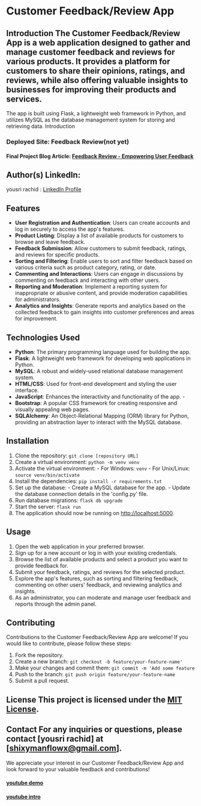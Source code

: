 # Customer Feedback/Review App

## Introduction The Customer Feedback/Review App is a web application designed to gather and manage customer feedback and reviews for various products. It provides a platform for customers to share their opinions, ratings, and reviews, while also offering valuable insights to businesses for improving their products and services.

The app is built using Flask, a lightweight web framework in Python, and utilizes MySQL as the database management system for storing and retrieving data.
Introduction


### Deployed Site: Feedback Review(not yet)

#### Final Project Blog Article: [Feedback Review - Empowering User Feedback]()

## Author(s) LinkedIn:

yousri rachid : [LinkedIn Profile]()
## Features 
- **User Registration and Authentication**: Users can create accounts and log in securely to access the app's features.
- **Product Listing**: Display a list of available products for customers to browse and leave feedback.
- **Feedback Submission**: Allow customers to submit feedback, ratings, and reviews for specific products.
- **Sorting and Filtering**: Enable users to sort and filter feedback based on various criteria such as product category, rating, or date.
- **Commenting and Interactions**: Users can engage in discussions by commenting on feedback and interacting with other users.
- **Reporting and Moderation**: Implement a reporting system for inappropriate or abusive content, and provide moderation capabilities for administrators.
- **Analytics and Insights**: Generate reports and analytics based on the collected feedback to gain insights into customer preferences and areas for improvement.

## Technologies Used 
- **Python**: The primary programming language used for building the app. 
- **Flask**: A lightweight web framework for developing web applications in Python.
- **MySQL**: A robust and widely-used relational database management system.
- **HTML/CSS**: Used for front-end development and styling the user interface.
- **JavaScript**: Enhances the interactivity and functionality of the app. -
- **Bootstrap**: A popular CSS framework for creating responsive and visually appealing web pages.
- **SQLAlchemy**: An Object-Relational Mapping (ORM) library for Python, providing an abstraction layer to interact with the MySQL database.

## Installation 
1. Clone the repository: `git clone [repository URL] `
2. Create a virtual environment: `python -m venv venv`
3. Activate the virtual environment: - For Windows: `venv` - For Unix/Linux: `source venv/bin/activate`
4. Install the dependencies: `pip install -r requirements.txt`
5. Set up the database: - Create a MySQL database for the app. - Update the database connection details in the 'config.py' file.
6. Run database migrations: `flask db upgrade`
7. Start the server: `flask run`
8. The application should now be running on [http://localhost:5000](http://localhost:5000).

## Usage 
1. Open the web application in your preferred browser.
2. Sign up for a new account or log in with your existing credentials.
3. Browse the list of available products and select a product you want to provide feedback for.
4. Submit your feedback, ratings, and reviews for the selected product.
5. Explore the app's features, such as sorting and filtering feedback, commenting on other users' feedback, and reviewing analytics and insights.
6. As an administrator, you can moderate and manage user feedback and reports through the admin panel.

## Contributing 
Contributions to the Customer Feedback/Review App are welcome! If you would like to contribute, please follow these steps: 
1. Fork the repository.
2. Create a new branch: `git checkout -b feature/your-feature-name'`
3. Make your changes and commit them: `git commit -m 'Add some feature` 
4. Push to the branch: `git push origin feature/your-feature-name`
5. Submit a pull request.

## License This project is licensed under the [MIT License](LICENSE).

## Contact For any inquiries or questions, please contact [yousri rachid] at [shixymanflowx@gmail.com].

We appreciate your interest in our Customer Feedback/Review App and look forward to your valuable feedback and contributions!

#### [youtube demo](https://youtu.be/XW_obpYwYvE)
#### [youtube intro](https://youtu.be/TsIBvzheCbw)
